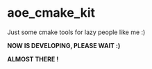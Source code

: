 # aoe_cmake_kit
Just some cmake tools for lazy people like me :)

**NOW IS DEVELOPING, PLEASE WAIT :)**

**ALMOST THERE !**
